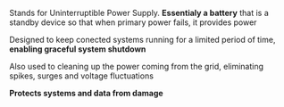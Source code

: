 Stands for Uninterruptible Power Supply. **Essentialy a battery** that is a standby device so that when primary power fails, it provides power

Designed to keep conected systems running for a limited period of time, **enabling graceful system shutdown**

Also used to cleaning up the power coming from the grid, eliminating spikes, surges and voltage fluctuations

**Protects systems and data from damage**
